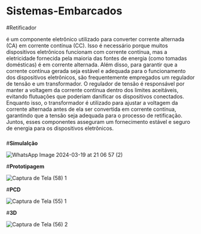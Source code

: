 # Sistemas-Embarcados

#Retificador

é um componente eletrônico utilizado para converter corrente alternada (CA) em corrente contínua (CC). Isso é necessário porque muitos dispositivos eletrônicos funcionam com corrente contínua, mas a eletricidade fornecida pela maioria das fontes de energia (como tomadas domésticas) é em corrente alternada. 
Além disso, para garantir que a corrente contínua gerada seja estável e adequada para o funcionamento dos dispositivos eletrônicos, são frequentemente empregados um regulador de tensão e um transformador. O regulador de tensão é responsável por manter a voltagem da corrente contínua dentro dos limites aceitáveis, evitando flutuações que poderiam danificar os dispositivos conectados. Enquanto isso, o transformador é utilizado para ajustar a voltagem da corrente alternada antes de ela ser convertida em corrente contínua, garantindo que a tensão seja adequada para o processo de retificação. Juntos, esses componentes asseguram um fornecimento estável e seguro de energia para os dispositivos eletrônicos.

###
#**Simulalção** 

![WhatsApp Image 2024-03-19 at 21 06 57 (2)](https://github.com/AlbertoZamarchi/Sistemas-Embarcados/assets/107437069/2f79e5c0-19a0-4444-bc41-969b8e86c19e)

#**Prototipagem**

![Captura de Tela (58) 1](https://github.com/AlbertoZamarchi/Sistemas-Embarcados/assets/107437069/939e6980-7531-41da-b237-9877c800bfa3)

#**PCD**

![Captura de Tela (55) 1](https://github.com/AlbertoZamarchi/Sistemas-Embarcados/assets/107437069/b195ec7f-b2ba-4eb9-ad22-351a91925f24)

#**3D**

![Captura de Tela (56) 2](https://github.com/AlbertoZamarchi/Sistemas-Embarcados/assets/107437069/dcc0a9d3-3a7d-40bf-a8b4-f003510c17ff)


